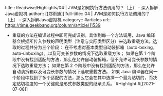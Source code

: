 title:: Readwise/Highlights/04 | JVM是如何执行方法调用的？（上） - 深入拆解Java虚拟机
author:: [[郑雨迪]]
full-title:: 04 | JVM是如何执行方法调用的？（上） - 深入拆解Java虚拟机
category:: #articles
url:: https://time.geekbang.org/column/article/11539

- 重载的方法在编译过程中即可完成识别。具体到每一个方法调用，Java 编译器会根据所传入参数的声明类型（注意与实际类型区分）来选取重载方法。选取的过程共分为三个阶段：
  在不考虑对基本类型自动装拆箱（auto-boxing，auto-unboxing），以及可变长参数的情况下选取重载方法；
  如果在第 1 个阶段中没有找到适配的方法，那么在允许自动装拆箱，但不允许可变长参数的情况下选取重载方法；
  如果在第 2 个阶段中没有找到适配的方法，那么在允许自动装拆箱以及可变长参数的情况下选取重载方法。
  如果 Java 编译器在同一个阶段中找到了多个适配的方法，那么它会在其中选择一个最为贴切的，而决定贴切程度的一个关键就是形式参数类型的继承关系。 #Highlight #[[2021-07-08]]